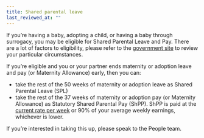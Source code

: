```yaml
---
title: Shared parental leave
last_reviewed_at: ""
---
```

If you’re having a baby, adopting a child, or having a baby through surrogacy, you may be eligible for Shared Parental Leave and Pay. There are a lot of factors to eligibility, please refer to the [government site](https://www.gov.uk/shared-parental-leave-and-pay) to review your particular circumstances.

If you’re eligible and you or your partner ends maternity or adoption leave and pay (or Maternity Allowance) early, then you can:

* take the rest of the 50 weeks of maternity or adoption leave as Shared Parental Leave (SPL)
* take the rest of the 37 weeks of maternity or adoption pay (or Maternity Allowance) as Statutory Shared Parental Pay (ShPP). ShPP is paid at the [current rate per week](https://www.gov.uk/shared-parental-leave-and-pay/what-youll-get) or 90% of your average weekly earnings, whichever is lower.

If you’re interested in taking this up, please speak to the People team.